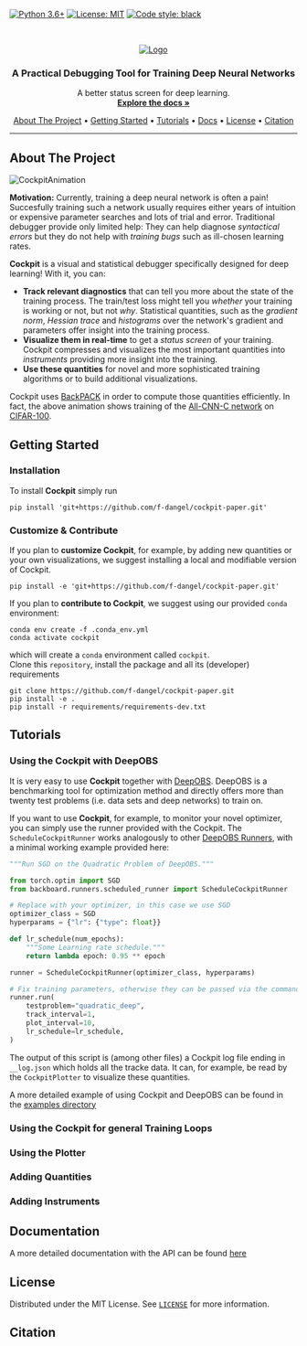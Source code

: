 <!-- PROJECT SHIELDS -->
[![Python 3.6+](https://img.shields.io/badge/python-3.6+-blue.svg?style=flat-square)](https://www.python.org/downloads/release/python-350/)
[![License: MIT](https://img.shields.io/github/license/fsschneider/deepobs?style=flat-square)](https://opensource.org/licenses/MIT)
[![Code style: black](https://img.shields.io/badge/code%20style-black-000000.svg?style=flat-square)](https://github.com/psf/black)

<!-- PROJECT LOGO -->
<br />
<p align="center">
<a href="#"><img src="docs/assets/Logo.png" alt="Logo"/></a>


  <h3 align="center">A Practical Debugging Tool for Training Deep Neural Networks</h3>

  <p align="center">
    A better status screen for deep learning.
    <br />
    <a href="https://f-dangel.github.io/cockpit-paper/"><strong>Explore the docs »</strong></a>
    <br />
  </p>
</p>

<p align="center">
  <a href="#about-the-project">About The Project</a> •
  <a href="#getting-started">Getting Started</a> •
  <a href="#tutorials">Tutorials</a> •
  <a href="#documentation">Docs</a> •
  <a href="#license">License</a> •
  <a href="#citation">Citation</a>
</p>

---

<!-- ABOUT THE PROJECT -->
## About The Project

![CockpitAnimation](docs/assets/showcase.gif)

**Motivation:** Currently, training a deep neural network is often a pain! Succesfully training such a network usually requires either years of intuition or expensive parameter searches and lots of trial and error. Traditional debugger provide only limited help: They can help diagnose *syntactical errors* but they do not help with *training bugs* such as ill-chosen learning rates.

**Cockpit** is a visual and statistical debugger specifically designed for deep learning! With it, you can:

- **Track relevant diagnostics** that can tell you more about the state of the training process. The train/test loss might tell you *whether* your training is working or not, but not *why*. Statistical quantities, such as the *gradient norm*, *Hessian trace* and *histograms* over the network's gradient and parameters offer insight into the training process.
- **Visualize them in real-time** to get a *status screen* of your training. Cockpit compresses and visualizes the most important quantities into *instruments* providing more insight into the training.
- **Use these quantities** for novel and more sophisticated training algorithms or to build additional visualizations.

Cockpit uses [BackPACK](https://backpack.pt) in order to compute those quantities efficiently. In fact, the above animation shows training of the [All-CNN-C network](https://arxiv.org/abs/1412.6806) on [CIFAR-100](https://www.cs.toronto.edu/~kriz/cifar.html).


<!-- GETTING STARTED -->
## Getting Started

### Installation

To install **Cockpit** simply run

    pip install 'git+https://github.com/f-dangel/cockpit-paper.git'

### Customize & Contribute

If you plan to **customize Cockpit**, for example, by adding new quantities or your own visualizations, we suggest installing a local and modifiable version of Cockpit.

    pip install -e 'git+https://github.com/f-dangel/cockpit-paper.git'

If you plan to **contribute to Cockpit**, we suggest using our provided `conda` environment:

    conda env create -f .conda_env.yml
    conda activate cockpit

which will create a `conda` environment called `cockpit`.    
Clone this `repository`, install the package and all its (developer) requirements

    git clone https://github.com/f-dangel/cockpit-paper.git
    pip install -e .
    pip install -r requirements/requirements-dev.txt

<!-- TUTORIALS -->
## Tutorials

### Using the Cockpit with DeepOBS

It is very easy to use **Cockpit** together with [DeepOBS](https://deepobs.github.io/). DeepOBS is a benchmarking tool for optimization method and directly offers more than twenty test problems (i.e. data sets and deep networks) to train on.

If you want to use **Cockpit**, for example, to monitor your novel optimizer, you can simply use the runner provided with the Cockpit. The `ScheduleCockpitRunner` works analogously to other [DeepOBS Runners](https://deepobs.readthedocs.io/en/v1.2.0-beta0_a/api/pytorch/runner.html), with a minimal working example provided here:

```python
"""Run SGD on the Quadratic Problem of DeepOBS."""

from torch.optim import SGD
from backboard.runners.scheduled_runner import ScheduleCockpitRunner

# Replace with your optimizer, in this case we use SGD
optimizer_class = SGD
hyperparams = {"lr": {"type": float}}

def lr_schedule(num_epochs):
    """Some Learning rate schedule."""
    return lambda epoch: 0.95 ** epoch

runner = ScheduleCockpitRunner(optimizer_class, hyperparams)

# Fix training parameters, otherwise they can be passed via the command line
runner.run(
    testproblem="quadratic_deep",
    track_interval=1,
    plot_interval=10,
    lr_schedule=lr_schedule,
)
```

The output of this script is (among other files) a Cockpit log file ending in `__log.json` which holds all the tracke data. It can, for example, be read by the `CockpitPlotter` to visualize these quantities.

A more detailed example of using Cockpit and DeepOBS can be found in the [examples directory](examples/)

### Using the Cockpit for general Training Loops

### Using the Plotter

### Adding Quantities

### Adding Instruments

<!-- DOCUMENTATION -->
## Documentation

A more detailed documentation with the API can be found [here](https://f-dangel.github.io/cockpit-paper/)

<!-- LICENSE -->
## License

Distributed under the MIT License. See [`LICENSE`](LICENSE) for more information.

<!-- CITATION -->
## Citation
